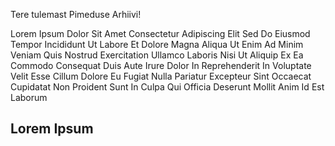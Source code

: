 Tere tulemast Pimeduse Arhiivi!

Lorem Ipsum Dolor Sit Amet Consectetur Adipiscing Elit Sed Do Eiusmod Tempor Incididunt Ut Labore Et Dolore Magna Aliqua Ut Enim Ad Minim Veniam Quis Nostrud Exercitation Ullamco Laboris Nisi Ut Aliquip Ex Ea Commodo Consequat Duis Aute Irure Dolor In Reprehenderit In Voluptate Velit Esse Cillum Dolore Eu Fugiat Nulla Pariatur Excepteur Sint Occaecat Cupidatat Non Proident Sunt In Culpa Qui Officia Deserunt Mollit Anim Id Est Laborum

## Lorem Ipsum
